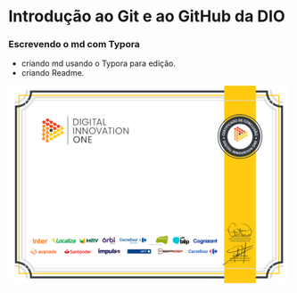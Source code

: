# Introdução ao Git e ao GitHub da DIO

### Escrevendo o md com Typora

* criando md usando o Typora para edição.
* criando Readme.

<img src="certificadoDio.png" alt="Alt text"/>